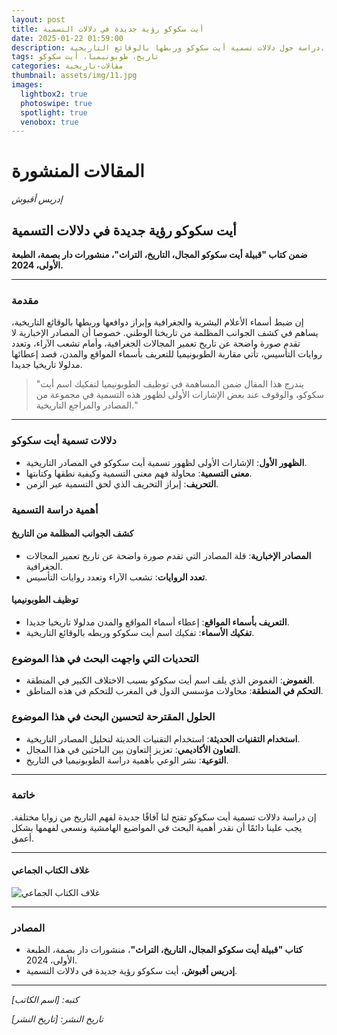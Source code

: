 ```yaml
---
layout: post
title: أيت سكوكو رؤية جديدة في دلالات التسمية
date: 2025-01-22 01:59:00
description: دراسة حول دلالات تسمية أيت سكوكو وربطها بالوقائع التاريخية.
tags: تاريخ، طوبونيميا، أيت سكوكو
categories: مقالات-تاريخية
thumbnail: assets/img/11.jpg
images:
  lightbox2: true
  photoswipe: true
  spotlight: true
  venobox: true
---
```


# المقالات المنشورة

*إدريس أقبوش*

## أيت سكوكو رؤية جديدة في دلالات التسمية

**ضمن كتاب "قبيلة أيت سكوكو المجال، التاريخ، التراث"، منشورات دار بصمة، الطبعة الأولى، 2024.**

---

### مقدمة

إن ضبط أسماء الأعلام البشرية والجغرافية وإبراز دوافعها وربطها بالوقائع التاريخية، يساهم في كشف الجوانب المظلمة من تاريخنا الوطني. خصوصا أن المصادر الإخبارية لا تقدم صورة واضحة عن تاريخ تعمير المجالات الجغرافية، وأمام تشعب الآراء، وتعدد روايات التأسيس، تأتي مقاربة الطوبونيميا للتعريف بأسماء المواقع والمدن، قصد إعطائها مدلولا تاريخيا جديدا.

> "يندرج هذا المقال ضمن المساهمة في توظيف الطوبونيميا لتفكيك اسم أيت سكوكو، والوقوف عند بعض الإشارات الأولى لظهور هذه التسمية في مجموعة من المصادر والمراجع التاريخية."

---

### دلالات تسمية أيت سكوكو

- **الظهور الأول**: الإشارات الأولى لظهور تسمية أيت سكوكو في المصادر التاريخية.
- **معنى التسمية**: محاولة فهم معنى التسمية وكيفية نطقها وكتابتها.
- **التحريف**: إبراز التحريف الذي لحق التسمية عبر الزمن.

### أهمية دراسة التسمية

#### كشف الجوانب المظلمة من التاريخ

- **المصادر الإخبارية**: قلة المصادر التي تقدم صورة واضحة عن تاريخ تعمير المجالات الجغرافية.
- **تعدد الروايات**: تشعب الآراء وتعدد روايات التأسيس.

#### توظيف الطوبونيميا

- **التعريف بأسماء المواقع**: إعطاء أسماء المواقع والمدن مدلولا تاريخيا جديدا.
- **تفكيك الأسماء**: تفكيك اسم أيت سكوكو وربطه بالوقائع التاريخية.

### التحديات التي واجهت البحث في هذا الموضوع

- **الغموض**: الغموض الذي يلف اسم أيت سكوكو بسبب الاختلاف الكبير في المنطقة.
- **التحكم في المنطقة**: محاولات مؤسسي الدول في المغرب للتحكم في هذه المناطق.

### الحلول المقترحة لتحسين البحث في هذا الموضوع

- **استخدام التقنيات الحديثة**: استخدام التقنيات الحديثة لتحليل المصادر التاريخية.
- **التعاون الأكاديمي**: تعزيز التعاون بين الباحثين في هذا المجال.
- **التوعية**: نشر الوعي بأهمية دراسة الطوبونيميا في التاريخ.

---

### خاتمة

إن دراسة دلالات تسمية أيت سكوكو تفتح لنا آفاقًا جديدة لفهم التاريخ من زوايا مختلفة. يجب علينا دائمًا أن نقدر أهمية البحث في المواضيع الهامشية ونسعى لفهمها بشكل أعمق.

---

#### غلاف الكتاب الجماعي

![غلاف الكتاب الجماعي](path/to/cover-image.jpg)

---

### المصادر

- **كتاب "قبيلة أيت سكوكو المجال، التاريخ، التراث"**، منشورات دار بصمة، الطبعة الأولى، 2024.
- **إدريس أقبوش**، أيت سكوكو رؤية جديدة في دلالات التسمية.

---

*كتبه: [اسم الكاتب]*

*تاريخ النشر: [تاريخ النشر]*
